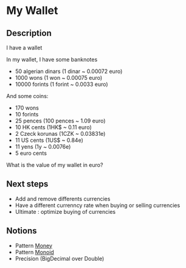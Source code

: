# My Wallet

## Description

I have a wallet

In my wallet, I have some banknotes
 * 50 algerian dinars (1 dinar ~ 0.00072 euro)
 * 1000 wons (1 won ~ 0.00075 euro)
 * 10000 forints (1 forint ~ 0.0033 euro)

And some coins:
 * 170 wons
 * 10 forints
 * 25 pences (100 pences ~ 1.09 euro)
 * 10 HK cents (1HK$ ~ 0.11 euro)
 * 2 Czeck korunas (1CZK ~  0.03831e)
 * 11 US cents (1US$ ~ 0.84e)
 * 11 yens (1y ~ 0.0076e)
 * 5 euro cents
 
What is the value of my wallet in euro?

## Next steps

 - Add and remove differents currencies
 - Have a different currenncy rate when buying or selling currencies
 - Ultimate : optimize buying of currencies

## Notions

 * Pattern [Money](https://martinfowler.com/eaaCatalog/money.html)
 * Pattern [Monoid](https://www.slideshare.net/cyriux/ur-domain-haz-monoids)
 * Precision (BigDecimal over Double)
